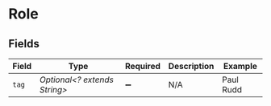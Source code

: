 # Role


## Fields

| Field                        | Type                         | Required                     | Description                  | Example                      |
| ---------------------------- | ---------------------------- | ---------------------------- | ---------------------------- | ---------------------------- |
| `tag`                        | *Optional<? extends String>* | :heavy_minus_sign:           | N/A                          | Paul Rudd                    |